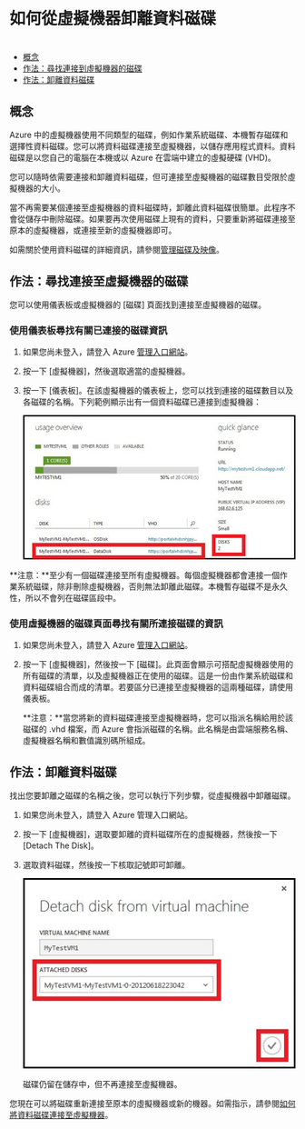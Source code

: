 <properties writer="kathydav" editor="tysonn" manager="jeffreyg" />

# 如何從虛擬機器卸離資料磁碟

# 

-   [概念][]
-   [作法：尋找連接到虛擬機器的磁碟][]
-   [作法：卸離資料磁碟][]

## <span id="concepts"></span> </a> 概念

Azure 中的虛擬機器使用不同類型的磁碟，例如作業系統磁碟、本機暫存磁碟和選擇性資料磁碟。您可以將資料磁碟連接至虛擬機器，以儲存應用程式資料。資料磁碟是以您自己的電腦在本機或以 Azure 在雲端中建立的虛擬硬碟 (VHD)。

您可以隨時依需要連接和卸離資料磁碟，但可連接至虛擬機器的磁碟數目受限於虛擬機器的大小。

當不再需要某個連接至虛擬機器的資料磁碟時，卸離此資料磁碟很簡單。此程序不會從儲存中刪除磁碟。如果要再次使用磁碟上現有的資料，只要重新將磁碟連接至原本的虛擬機器，或連接至新的虛擬機器即可。

如需關於使用資料磁碟的詳細資訊，請參閱[管理磁碟及映像][]。

## <span id="finddisks"></span> </a>作法：尋找連接至虛擬機器的磁碟

您可以使用儀表板或虛擬機器的 [磁碟] 頁面找到連接至虛擬機器的磁碟。

### 使用儀表板尋找有關已連接的磁碟資訊

1.  如果您尚未登入，請登入 Azure [管理入口網站][]。

2.  按一下 [虛擬機器]，然後選取適當的虛擬機器。

3.  按一下 [儀表板]。在該虛擬機器的儀表板上，您可以找到連接的磁碟數目以及各磁碟的名稱。下列範例顯示出有一個資料磁碟已連接到虛擬機器：

    ![尋找資料磁碟][]

**注意：**至少有一個磁碟連接至所有虛擬機器。每個虛擬機器都會連接一個作業系統磁碟，除非刪除虛擬機器，否則無法卸離此磁碟。本機暫存磁碟不是永久性，所以不會列在磁碟區段中。

### 使用虛擬機器的磁碟頁面尋找有關所連接磁碟的資訊

1.  如果您尚未登入，請登入 Azure [管理入口網站][]。

2.  按一下 [虛擬機器]，然後按一下 [磁碟]。此頁面會顯示可搭配虛擬機器使用的所有磁碟的清單，以及虛擬機器正在使用的磁碟。這是一份由作業系統磁碟和資料磁碟組合而成的清單。若要區分已連接至虛擬機器的這兩種磁碟，請使用儀表板。

    **注意：**當您將新的資料磁碟連接至虛擬機器時，您可以指派名稱給用於該磁碟的 .vhd 檔案，而 Azure 會指派磁碟的名稱。此名稱是由雲端服務名稱、虛擬機器名稱和數值識別碼所組成。

## <span id="detachdisk"></span> </a>作法：卸離資料磁碟

找出您要卸離之磁碟的名稱之後，您可以執行下列步驟，從虛擬機器中卸離磁碟。

1.  如果您尚未登入，請登入 Azure 管理入口網站。

2.  按一下 [虛擬機器]，選取要卸離的資料磁碟所在的虛擬機器，然後按一下 [Detach The Disk]。

3.  選取資料磁碟，然後按一下核取記號即可卸離。

    ![卸離磁碟詳細資料][]

    磁碟仍留在儲存中，但不再連接至虛擬機器。

您現在可以將磁碟重新連接至原本的虛擬機器或新的機器。如需指示，請參閱[如何將資料磁碟連接至虛擬機器][]。

  [概念]: #concepts
  [作法：尋找連接到虛擬機器的磁碟]: #finddisks
  [作法：卸離資料磁碟]: #detachdisk
  [管理磁碟及映像]: http://go.microsoft.com/fwlink/p/?LinkId=263439
  [管理入口網站]: http://manage.windowsazure.com
  [尋找資料磁碟]: ./media/howto-detach-disk-windows-linux/FindDataDisks.png
  [卸離磁碟詳細資料]: ./media/howto-detach-disk-windows-linux/DetachDiskDetails.png
  [如何將資料磁碟連接至虛擬機器]: /en-us/manage/windows/how-to-guides/attach-a-disk/
